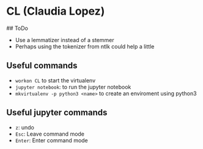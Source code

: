 # CL (Claudia Lopez)

## ToDo
* Use a lemmatizer instead of a stemmer
* Perhaps using the tokenizer from ntlk could help a little

## Useful commands
* `workon CL` to start the virtualenv
* `jupyter notebook`: to run the jupyter notebook
* `mkvirtualenv -p python3 <name>` to create an enviroment using python3

## Useful jupyter commands
* `z`: undo
* `Esc`: Leave command mode
* `Enter`: Enter command mode
